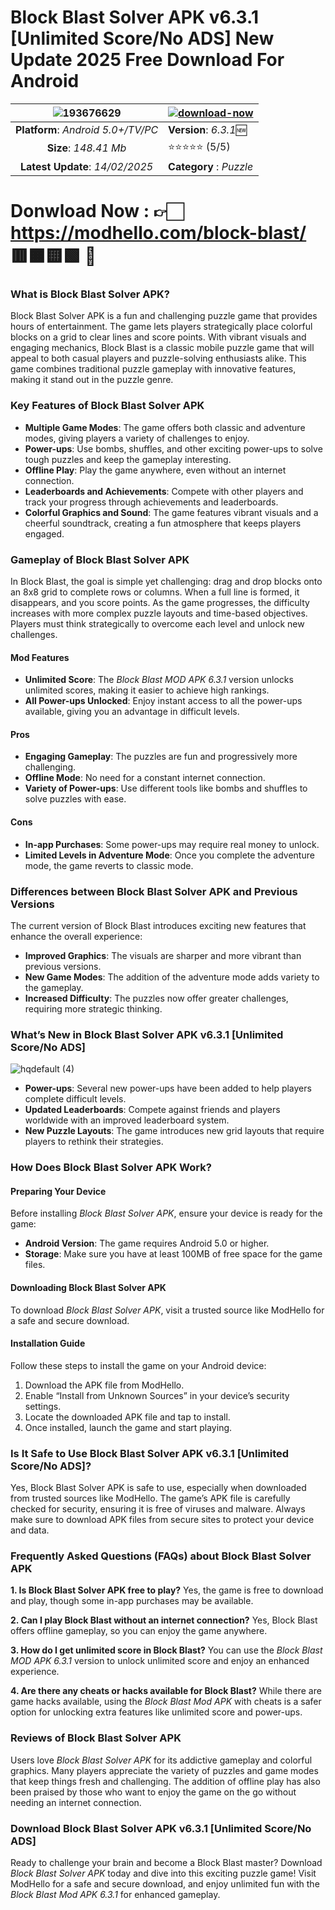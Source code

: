 # Block Blast Solver APK v6.3.1 [Unlimited Score/No ADS] New Update 2025 Free Download For Android 

|![193676629](https://github.com/user-attachments/assets/85f4aa84-7bf9-4eeb-b510-52afe275704c)| [![download-now](https://github.com/user-attachments/assets/22657e67-9d2d-46af-a41a-5d365d2ddc1f)](https://modhello.com/block-blast/)  |
|:-------------------------------------------------:|-----------------------|
| **Platform**: *Android 5.0+/TV/PC*                      | **Version**: *6.3.1*🆕    |
| **Size**: *148.41 Mb*                                | ⭐️⭐️⭐️⭐️⭐️ (5/5) |
| **Latest Update**: *14/02/2025*                      | **Category** : *Puzzle* |

# Donwload Now : 👉🏻 https://modhello.com/block-blast/ 🟥🟧🟨🟩 📲

### What is Block Blast Solver APK?

Block Blast Solver APK is a fun and challenging puzzle game that provides hours of entertainment. The game lets players strategically place colorful blocks on a grid to clear lines and score points. With vibrant visuals and engaging mechanics, Block Blast is a classic mobile puzzle game that will appeal to both casual players and puzzle-solving enthusiasts alike. This game combines traditional puzzle gameplay with innovative features, making it stand out in the puzzle genre.

### Key Features of Block Blast Solver APK

- **Multiple Game Modes**: The game offers both classic and adventure modes, giving players a variety of challenges to enjoy.
- **Power-ups**: Use bombs, shuffles, and other exciting power-ups to solve tough puzzles and keep the gameplay interesting.
- **Offline Play**: Play the game anywhere, even without an internet connection.
- **Leaderboards and Achievements**: Compete with other players and track your progress through achievements and leaderboards.
- **Colorful Graphics and Sound**: The game features vibrant visuals and a cheerful soundtrack, creating a fun atmosphere that keeps players engaged.

### Gameplay of Block Blast Solver APK

In Block Blast, the goal is simple yet challenging: drag and drop blocks onto an 8x8 grid to complete rows or columns. When a full line is formed, it disappears, and you score points. As the game progresses, the difficulty increases with more complex puzzle layouts and time-based objectives. Players must think strategically to overcome each level and unlock new challenges.

#### Mod Features
- **Unlimited Score**: The *Block Blast MOD APK 6.3.1* version unlocks unlimited scores, making it easier to achieve high rankings.
- **All Power-ups Unlocked**: Enjoy instant access to all the power-ups available, giving you an advantage in difficult levels.

#### Pros
- **Engaging Gameplay**: The puzzles are fun and progressively more challenging.
- **Offline Mode**: No need for a constant internet connection.
- **Variety of Power-ups**: Use different tools like bombs and shuffles to solve puzzles with ease.

#### Cons
- **In-app Purchases**: Some power-ups may require real money to unlock.
- **Limited Levels in Adventure Mode**: Once you complete the adventure mode, the game reverts to classic mode.

### Differences between Block Blast Solver APK and Previous Versions

The current version of Block Blast introduces exciting new features that enhance the overall experience:
- **Improved Graphics**: The visuals are sharper and more vibrant than previous versions.
- **New Game Modes**: The addition of the adventure mode adds variety to the gameplay.
- **Increased Difficulty**: The puzzles now offer greater challenges, requiring more strategic thinking.

### What’s New in Block Blast Solver APK v6.3.1 [Unlimited Score/No ADS]

![hqdefault (4)](https://github.com/user-attachments/assets/e6cb0fce-1431-4e7c-90fa-229e0b44166a)


- **Power-ups**: Several new power-ups have been added to help players complete difficult levels.
- **Updated Leaderboards**: Compete against friends and players worldwide with an improved leaderboard system.
- **New Puzzle Layouts**: The game introduces new grid layouts that require players to rethink their strategies.

### How Does Block Blast Solver APK Work?

#### Preparing Your Device
Before installing *Block Blast Solver APK*, ensure your device is ready for the game:
- **Android Version**: The game requires Android 5.0 or higher.
- **Storage**: Make sure you have at least 100MB of free space for the game files.

#### Downloading Block Blast Solver APK
To download *Block Blast Solver APK*, visit a trusted source like ModHello for a safe and secure download.

#### Installation Guide
Follow these steps to install the game on your Android device:
1. Download the APK file from ModHello.
2. Enable “Install from Unknown Sources” in your device’s security settings.
3. Locate the downloaded APK file and tap to install.
4. Once installed, launch the game and start playing.

### Is It Safe to Use Block Blast Solver APK v6.3.1 [Unlimited Score/No ADS]?

Yes, Block Blast Solver APK is safe to use, especially when downloaded from trusted sources like ModHello. The game’s APK file is carefully checked for security, ensuring it is free of viruses and malware. Always make sure to download APK files from secure sites to protect your device and data.

### Frequently Asked Questions (FAQs) about Block Blast Solver APK

**1. Is Block Blast Solver APK free to play?**
Yes, the game is free to download and play, though some in-app purchases may be available.

**2. Can I play Block Blast without an internet connection?**
Yes, Block Blast offers offline gameplay, so you can enjoy the game anywhere.

**3. How do I get unlimited score in Block Blast?**
You can use the *Block Blast MOD APK 6.3.1* version to unlock unlimited score and enjoy an enhanced experience.

**4. Are there any cheats or hacks available for Block Blast?**
While there are game hacks available, using the *Block Blast Mod APK* with cheats is a safer option for unlocking extra features like unlimited score and power-ups.

### Reviews of Block Blast Solver APK

Users love *Block Blast Solver APK* for its addictive gameplay and colorful graphics. Many players appreciate the variety of puzzles and game modes that keep things fresh and challenging. The addition of offline play has also been praised by those who want to enjoy the game on the go without needing an internet connection.

### Download Block Blast Solver APK v6.3.1 [Unlimited Score/No ADS]

Ready to challenge your brain and become a Block Blast master? Download *Block Blast Solver APK* today and dive into this exciting puzzle game! Visit ModHello for a safe and secure download, and enjoy unlimited fun with the *Block Blast Mod APK 6.3.1* for enhanced gameplay.
